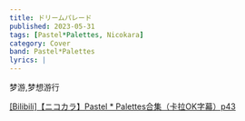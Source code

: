 ```yaml
---
title: ドリームパレード
published: 2023-05-31
tags: [Pastel*Palettes, Nicokara]
category: Cover
band: Pastel*Palettes
lyrics: |
---
```

梦游,梦想游行
<summary>
    <a href="https://www.bilibili.com/video/BV14mJzzpE3h/?p=43">
        [Bilibili]【ニコカラ】Pastel * Palettes合集（卡拉OK字幕）p43
    </a>
</summary>




